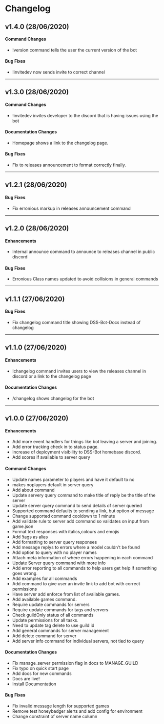 # Changelog

## v1.4.0 (28/06/2020)

#### Command Changes

- !version command tells the user the current version of the bot

#### Bug Fixes

- !invitedev now sends invite to correct channel

---

## v1.3.0 (28/06/2020)

#### Command Changes

- !invitedev invites developer to the discord that is having issues using the bot

#### Documentation Changes

- Homepage shows a link to the changelog page.

#### Bug Fixes

- Fix to releases announcement to format correctly finally.

---

## v1.2.1 (28/06/2020)

#### Bug Fixes

- Fix erronious markup in releases announcement command

---

## v1.2.0 (28/06/2020)

#### Enhancements

- Internal announce command to announce to releases channel in public discord

#### Bug Fixes

- Erronious Class names updated to avoid collisions in general commands

---

## v1.1.1 (27/06/2020)

#### Bug Fixes

- Fix changelog command title showing DSS-Bot-Docs instead of changelog

---

## v1.1.0 (27/06/2020)

#### Enhancements

- !changelog command invites users to view the releases channel in discord or a link to the changelog page

#### Documentation Changes

- /changelog shows changelog for the bot

---

## v1.0.0 (27/06/2020)

#### Enhancements

- Add more event handlers for things like bot leaving a server and joining.
- Add error tracking check in to status page.
- Increase of deployment visibility to DSS-Bot homebase discord.
- Add scores if available to server query

#### Command Changes

- Update names parameter to players and have it default to no
- makes noplayers default in server query
- Add about command
- Update servery query command to make title of reply be the title of the server
- Update server query command to send details of server queried
- Supported command defaults to sending a link, but option of message
- Change supported command cooldown to 1 minute
- Add validate rule to server add command so validates on input from game.json
- Format text responses with italics,colours and emojis
- Add !tags as alias
- Add formatting to server query responses
- Add message replys to errors where a model couldn't be found
- Add option to query with no player names
- Attach meta information of where errors happening in each command
- Update Server query command with more info
- Add error reporting to all commands to help users get help if something goes wrong.
- Add examples for all commands
- Add command to give user an invite link to add bot with correct permissions
- Have server add enforce from list of available games.
- Add available games command.
- Require update commands for servers
- Require update commands for tags and servers
- Check guildOnly status of all commands
- Update permissions for all tasks.
- Need to update tag delete to use guild id
- Add general commands for server management
- Add delete command for server
- Add server info command for individual servers, not tied to query

#### Documentation Changes

- Fix manage_server permission flag in docs to MANAGE_GUILD
- Fix typo on quick start page
- Add docs for new commands
- Docs are live!
- Install Documentation

#### Bug Fixes

- Fix invalid message length for supported games
- Remove test honeybadger alerts and add config for environment
- Change constraint of server name column
